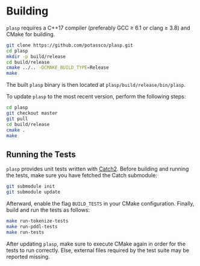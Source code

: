 # Building

`plasp` requires a C++17 compiler (preferably GCC ≥ 6.1 or clang ≥ 3.8) and CMake for building.

```sh
git clone https://github.com/potassco/plasp.git
cd plasp
mkdir -p build/release
cd build/release
cmake ../.. -DCMAKE_BUILD_TYPE=Release
make
```

The built `plasp` binary is then located at `plasp/build/release/bin/plasp`.

To update `plasp` to the most recent version, perform the following steps:

```sh
cd plasp
git checkout master
git pull
cd build/release
cmake .
make
```

## Running the Tests

`plasp` provides unit tests written with [Catch2](https://github.com/catchorg/Catch2).
Before building and running the tests, make sure you have fetched the Catch submodule:

```sh
git submodule init
git submodule update
```

Afterward, enable the flag `BUILD_TESTS` in your CMake configuration.
Finally, build and run the tests as follows:

```sh
make run-tokenize-tests
make run-pddl-tests
make run-tests
```

After updating `plasp`, make sure to execute CMake again in order for the tests to run correctly.
Else, external files required by the test suite may be reported missing.
